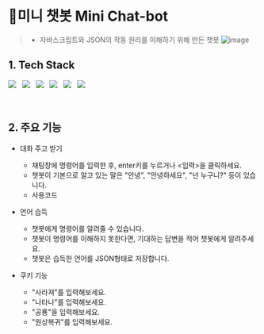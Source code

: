 # 👾미니 챗봇 Mini Chat-bot
> * 자바스크립트와 JSON의 작동 원리를 이해하기 위해 만든 챗봇
![image](https://user-images.githubusercontent.com/85826542/139889133-b7ff0a32-dbee-4a1b-9be0-72c794ab986e.png)


## 1. Tech Stack  
<p>
<img src="https://img.shields.io/badge/HTML5-E34F26?style=flat-square&logo=HTML5&logoColor=white"/></a> &nbsp
<img src="https://img.shields.io/badge/CSS3-1572B6?style=flat-square&logo=CSS3&logoColor=white"/></a> &nbsp
<img src="https://img.shields.io/badge/JavaScript-F7DF1E?style=flat-square&logo=JavaScript&logoColor=white"/></a> &nbsp
<img src="https://img.shields.io/badge/jQuery-339933?style=flat-square&logo=jQuery&logoColor=white"/></a> &nbsp
<img src="https://img.shields.io/badge/JSON-3DDC84?style=flat-square&logo=JSON&logoColor=white"/></a> &nbsp
<!--<img src="https://img.shields.io/badge/MongoDB-47A248?style=flat-square&logo=MongoDB&logoColor=white"/></a> &nbsp 
<img src="https://img.shields.io/badge/MySQL-4479A1?style=flat-square&logo=MySQL&logoColor=white"/></a> &nbsp 
<img src="https://img.shields.io/badge/c++-00599C?style=flat-square&logo=c%2B%2B&logoColor=white"/></a> &nbsp -->
<img src="https://img.shields.io/badge/Amazon AWS-232F3E?style=flat-square&logo=Amazon%20AWS&logoColor=white"/></a> &nbsp </p> <br/>



## 2. 주요 기능
* 대화 주고 받기
  + 채팅창에 명령어를 입력한 후, enter키를 누르거나 <입력>을 클릭하세요.
  + 챗봇이 기본으로 알고 있는 말은 "안녕", "안녕하세요", "넌 누구니?" 등이 있습니다.
  + 사용코드
  
* 언어 습득
  + 챗봇에게 명령어를 알려줄 수 있습니다.
  + 챗봇이 명령어를 이해하지 못한다면, 기대하는 답변을 적어 챗봇에게 알려주세요.
  + 챗봇은 습득한 언어를 JSON형태로 저장합니다.
  
* 쿠키 기능
  + "사라져"를 입력해보세요.
  + "나타나"를 입력해보세요.
  + "공룡"을 입력해보세요.
  + "원상복귀"를 입력해보세요.
  

  
